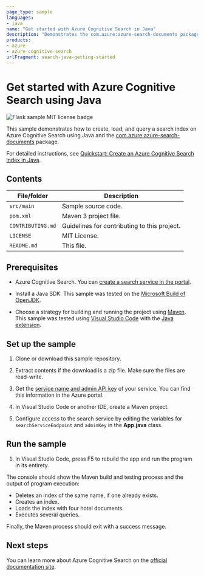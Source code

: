 ```yaml
---
page_type: sample
languages:
- java
name: "Get started with Azure Cognitive Search in Java"
description: "Demonstrates the com.azure:azure-search-documents package to create, load, and query a search index in a Java console app."
products:
- azure
- azure-cognitive-search
urlFragment: search-java-getting-started
---
```


# Get started with Azure Cognitive Search using Java

![Flask sample MIT license badge](https://img.shields.io/badge/license-MIT-green.svg)

This sample demonstrates how to create, load, and query a search index on Azure Cognitive Search using Java and the [com.azure:azure-search-documents](https://search.maven.org/artifact/com.azure/azure-search-documents) package.

For detailed instructions, see [Quickstart: Create an Azure Cognitive Search index in Java](https://learn.microsoft.com/azure/search/search-get-started-java).

## Contents

| File/folder | Description |
|-------------|-------------|
| `src/main`       | Sample source code. |
| `pom.xml` | Maven 3 project file. |
| `CONTRIBUTING.md` | Guidelines for contributing to this project. |
| `LICENSE` | MIT License. | 
| `README.md`   | This file. |

## Prerequisites

- Azure Cognitive Search. You can [create a search service in the portal](https://docs.microsoft.com/azure/search/search-create-service-portal).

- Install a Java SDK. This sample was tested on the [Microsoft Build of OpenJDK](https://learn.microsoft.com/java/openjdk/ins).

- Choose a strategy for building and running the project using [Maven](https://maven.apache.org/). This sample was tested using [Visual Studio Code](https://code.visualstudio.com/) with the [Java extension](https://vscode.trafficmanager.net/docs/java/extensions).

## Set up the sample

1. Clone or download this sample repository.

1. Extract contents if the download is a zip file. Make sure the files are read-write.

1. Get the [service name and admin API key](https://learn.microsoft.com/azure/search/search-get-started-java#get-a-key-and-url) of your service. You can find this information in the Azure portal.

1. In Visual Studio Code or another IDE, create a Maven project.

1. Configure access to the search service by editing the variables for `searchServiceEndpoint` and `adminKey` in the **App.java** class.

## Run the sample

1. In Visual Studio Code, press F5 to rebuild the app and run the program in its entirety.

The console should show the Maven build and testing process and the output of program execution:

- Deletes an index of the same name, if one already exists.
- Creates an index.
- Loads the index with four hotel documents.
- Executes several  queries.

Finally, the Maven process should exit with a success message. 

## Next steps

You can learn more about Azure Cognitive Search on the [official documentation site](https://docs.microsoft.com/azure/search).
